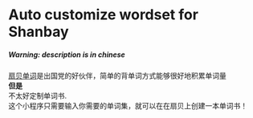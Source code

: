 # Auto customize wordset for Shanbay<br>
##### Warning: description is in chinese<br>
<a href = "https://www.shanbay.com/">扇贝单词</a>是出国党的好伙伴，简单的背单词方式能够很好地积累单词量<br>
<Strong><b>但是</b></Strong><br>
不太好定制单词书.<br>
这个小程序只需要输入你需要的单词集，就可以在在扇贝上创建一本单词书！
